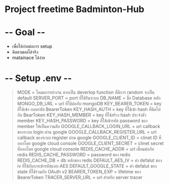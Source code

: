 # Project freetime Badminton-Hub

# -- Goal --
- เพื่อให้ง่ายต่อการ setup 
- ติดตามผลได้จริง 
- matainace ได้ง่าย

# -- Setup .env --
> MODE = โหมดการทำงาน หากเป็น deverlop function ที่มีการ random จะเป็น default
> SERVER_PORT = port ที่ใช้รันระบบ
> DB_NAME = ชื่อ Database หลัก
> MONGO_DB_URL = url ที่ใช้ต่อกับ mongoDB
> KEY_BEARER_TOKEN = key ที่ใช้เข้า-ถอดรหัส BearerToken
> KEY_HASH_AUTH = key ที่ใช้เข้า hash ที่ติดไปกับ BearToken
> KEY_HASH_MEMBER = key ที่ใช้สร้าง hash ประจำตัว member
> KEY_HASH_PASSWORD = key ที่ใช้เข้ารหัส password ของ member ให้เป็นความลับ
> GOOGLE_CALLBACK_LOGIN_URL = url callback ของระบบ login ผ่าน google
> GOOGLE_CALLBACK_REGISTER_URL = url callback ของระบบ register ผ่าน google
> GOOGLE_CLIENT_ID = clinet ID ที่ออกโดย google cloud console
> GOOGLE_CLIENT_SECRET = clinet secret ที่ออกโดย google cloud console
> REDIS_CACHE_ADDR = url เชื่อมต่อกับ redis
> REDIS_CACHE_PASSWORD = password ของ redis
> REDIS_CACHE_DB = db หลักของ redis
> DEFAULT_AES_IV = ค่า defalut ของ iv ที่ใช้กับการเข้ารหัสแบบ AES
> DEFAULT_GOOGLE_STATE = ค่า defalut ของ state ที่ใช้ร่วมกับ OAuth v2
> BEARER_TOKEN_EXP = lifetime ของ BearerToken
> TRACER_SERVER_URL = url สำหรับ server tracer



